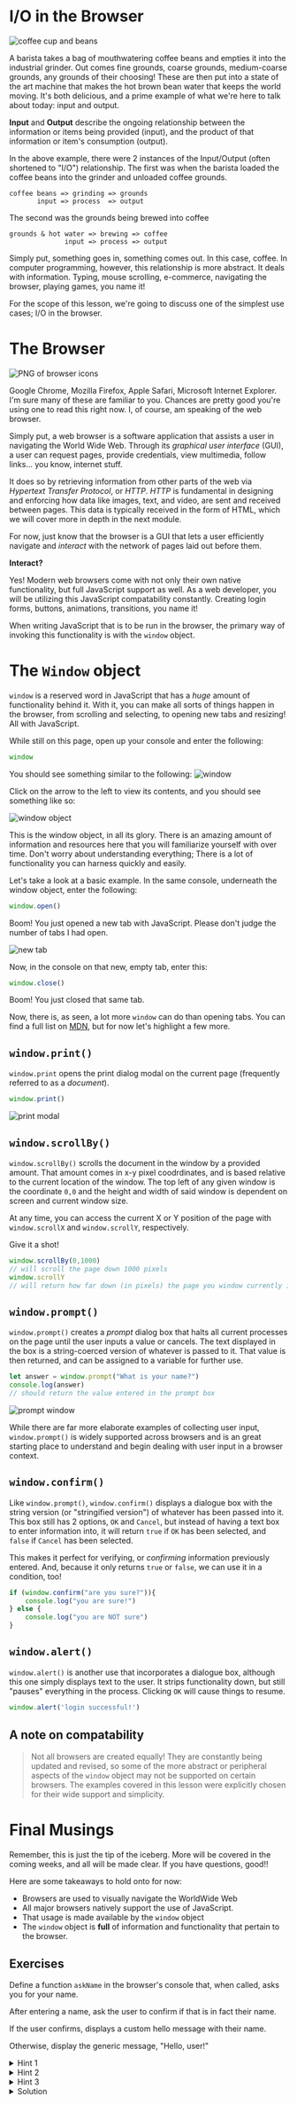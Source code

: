 # I/O in the Browser
![coffee cup and beans](https://res.cloudinary.com/btvca/image/upload/c_limit,h_540,w_1080/v1600709948/coffee-171653_1280_ntdjqd.jpg)

A barista takes a bag of mouthwatering coffee beans and empties it into the industrial grinder. Out comes fine grounds, coarse grounds, medium-coarse grounds, any grounds of their choosing! These are then put into a state of the art machine that makes the hot brown bean water that keeps the world moving. It's both delicious, and a prime example of what we're here to talk about today: input and output.

**Input** and **Output** describe the ongoing relationship between the information or items being provided (input), and the product of that information or item's consumption (output). 

In the above example, there were 2 instances of the Input/Output (often shortened to "I/O") relationship. The first was when the barista loaded the coffee beans into the grinder and unloaded coffee grounds.

```
coffee beans => grinding => grounds
       input => process  => output
```

The second was the grounds being brewed into coffee

```
grounds & hot water => brewing => coffee
              input => process => output
```

Simply put, something goes in, something comes out. In this case, coffee. In computer programming, however, this relationship is more abstract. It deals with information. Typing, mouse scrolling, e-commerce, navigating the browser, playing games, you name it! 

For the scope of this lesson, we're going to discuss one of the simplest use cases; I/O in the browser. 

# The Browser
![PNG of browser icons](https://res.cloudinary.com/btvca/image/upload/c_limit,h_540,w_1080/v1600709346/browser-773215_1280_au75hj.png)

Google Chrome, Mozilla Firefox, Apple Safari, Microsoft Internet Explorer. I'm sure many of these are familiar to you. Chances are pretty good you're using one to read this right now. I, of course, am speaking of the web browser.

Simply put, a web browser is a software application that assists a user in navigating the World Wide Web. Through its *graphical user interface* (GUI), a user can request pages, provide credentials, view multimedia, follow links... you know, internet stuff. 

It does so by retrieving information from other parts of the web via *Hypertext Transfer Protocol*, or *HTTP*. *HTTP* is fundamental in designing and enforcing how data like images, text, and video, are sent and received between pages. This data is typically received in the form of HTML, which we will cover more in depth in the next module.

For now, just know that the browser is a GUI that lets a user efficiently navigate and *interact* with the network of pages laid out before them. 

**Interact?** 

Yes! Modern web browsers come with not only their own native functionality, but full JavaScript support as well. As a web developer, you will be utilizing this JavaScript compatability constantly. Creating login forms, buttons, animations, transitions, you name it! 

When writing JavaScript that is to be run in the browser, the primary way of invoking this functionality is with the `window` object.

# The `Window` object

`window` is a reserved word in JavaScript that has a *huge* amount of functionality behind it. With it, you can make all sorts of things happen in the browser, from scrolling and selecting, to opening new tabs and resizing! All with JavaScript.


While still on this page, open up your console and enter the following:

```js
window
```
You should see something similar to the following:
![window](https://res.cloudinary.com/btvca/image/upload/v1600790639/window_object_sz8q8u.png)

Click on the arrow to the left to view its contents, and you should see something like so:

![window object](https://res.cloudinary.com/btvca/image/upload/v1600790639/window_object_2_iptesh.png)

This is the window object, in all its glory. There is an amazing amount of information and resources here that you will familiarize yourself with over time. Don't worry about understanding everything; There is a lot of functionality you can harness quickly and easily.


Let's take a look at a basic example. In the same console, underneath the window object, enter the following:

```js
window.open()
```
Boom! You just opened a new tab with JavaScript. Please don't judge the number of tabs I had open.

![new tab](https://res.cloudinary.com/btvca/image/upload/c_scale,w_1080/v1600788078/newTab_l7dfkq.png)

Now, in the console on that new, empty tab, enter this:

```js
window.close()
```

Boom! You just closed that same tab. 

Now, there is, as seen, a lot more `window` can do than opening tabs. You can find a full list on [MDN](https://developer.mozilla.org/en-US/docs/Web/API/Window#Methods), but for now let's highlight a few more. 

## `window.print()`

`window.print` opens the print dialog modal on the current page (frequently referred to as a *document*).

```js
window.print()
```
![print modal](https://res.cloudinary.com/btvca/image/upload/c_limit,h_540,w_1080/v1600789259/print_modal_yc0sth.png)

## `window.scrollBy()`

`window.scrollBy()` scrolls the document in the window by a provided amount.  That amount comes in x-y pixel coodrdinates, and is based relative to the current location of the window. The top left of any given window is the coordinate `0,0` and the height and width of said window is dependent on screen and current window size. 

At any time, you can access the current X or Y position of the page with `window.scrollX` and `window.scrollY`, respectively.

Give it a shot! 
```js
window.scrollBy(0,1000)
// will scroll the page down 1000 pixels
window.scrollY
// will return how far down (in pixels) the page you window currently is
```

## `window.prompt()`

`window.prompt()` creates a *prompt* dialog box that halts all current processes on the page until the user inputs a value or cancels. The text displayed in the box is a string-coerced version of whatever is passed to it. That value is then returned, and can be assigned to a variable for further use.

```js
let answer = window.prompt("What is your name?")
console.log(answer)
// should return the value entered in the prompt box
```
![prompt window](https://res.cloudinary.com/btvca/image/upload/c_scale,w_1080/v1600795290/prompt_window_qolppv.png)

While there are far more elaborate examples of collecting user input, `window.prompt()` is widely supported across browsers and is an great starting place to understand and begin dealing with user input in a browser context. 

## `window.confirm()`

Like `window.prompt()`, `window.confirm()` displays a dialogue box with the string version (or "stringified version") of whatever has been passed into it. This box still has 2 options, `OK` and `Cancel`, but instead of having a text box to enter information into, it will return `true` if `OK` has been selected, and `false` if `Cancel` has been selected.

This makes it perfect for verifying, or *confirming* information previously entered. And, because it only returns `true` or `false`, we can use it in a condition, too!


```js
if (window.confirm("are you sure?")){
    console.log("you are sure!")
} else {
    console.log("you are NOT sure")
}
```
## `window.alert()`

`window.alert()` is another use that incorporates a dialogue box, although this one simply displays text to the user. It strips functionality down, but still "pauses" everything in the process. Clicking `OK` will cause things to resume.

```js
window.alert('login successful!')
```

## A note on compatability

>Not all browsers are created equally! They are constantly being updated and revised, so some of the more abstract or peripheral aspects of the `window` object may not be supported on certain browsers. The examples covered in this lesson were explicitly chosen for their wide support and simplicity. 

# Final Musings

Remember, this is just the tip of the iceberg. More will be covered in the coming weeks, and all will be made clear. If you have questions, good!! 

Here are some takeaways to hold onto for now:

 - Browsers are used to visually navigate the WorldWide Web
 - All major browsers natively support the use of JavaScript.
 - That usage is made available by the `window` object
 - The `window` object is **full** of information and functionality that pertain to the browser.

 ## Exercises

 Define a function `askName` in the browser's console that, when called, asks you for your name. 
 
 After entering a name, ask the user to confirm if that is in fact their name.

 If the user confirms, displays a custom hello message with their name. 

 Otherwise, display the generic message, "Hello, user!"

<details>
<summary>Hint 1</summary>
Start with a function definition so you can later call this code multiple times! AKA:


 ```js
function askName(){
    let name = // your codehere
}
 ```
</details>

<details>
<summary>Hint 2</summary>

You can store the value of a window prompt in a variable for later use:

</details>

<details>
<summary>Hint 3</summary>

Use `window.confirm()` to verify whether the entered value is desired.

</details>

<details>
<summary>Solution</summary>

```js
function askName() {
    let name = window.prompt("What is your name?")
    let isTrue = window.confirm(`You entered: ${name}. Are you sure?`)
    if (isTrue) {
        window.alert(`Hello, ${name}!`)
    } else {
        window.alert(`Hello, user!`)
    }
}
```
</details>
